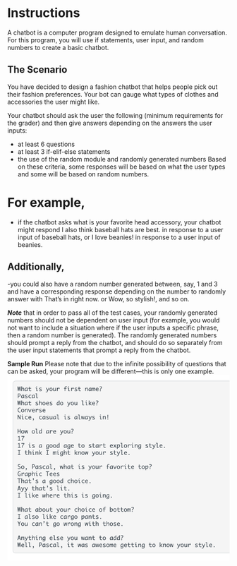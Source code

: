 # Instructions  

A chatbot is a computer program designed to emulate human conversation. For this program, you will use if statements, user input, and random numbers to create a basic chatbot.

## The Scenario
You have decided to design a fashion chatbot that helps people pick out their fashion preferences. Your bot can gauge what types of clothes and accessories the user might like.

Your chatbot should ask the user the following (minimum requirements for the grader) and then give answers depending on the answers the user inputs:

- at least 6 questions
- at least 3 if-elif-else statements
- ​​the use of the random module and randomly generated numbers
Based on these criteria, some responses will be based on what the user types and some will be based on random numbers.

# For example, 
- if the chatbot asks what is your favorite head accessory, your chatbot might respond I also think baseball hats are best. in response to a user input of baseball hats, or I love beanies! in response to a user input of beanies.

## Additionally, 
-you could also have a random number generated between, say, 1 and 3 and have a corresponding response depending on the number to randomly answer with That’s in right now. or Wow, so stylish!, and so on.

**_Note_** that in order to pass all of the test cases, your randomly generated numbers should not be dependent on user input (for example, you would not want to include a situation where if the user inputs a specific phrase, then a random number is generated). The randomly generated numbers should prompt a reply from the chatbot, and should do so separately from the user input statements that prompt a reply from the chatbot.



**Sample Run**
Please note that due to the infinite possibility of questions that can be asked, your program will be different—this is only one example.
![alt text](assets/sample.png)


  